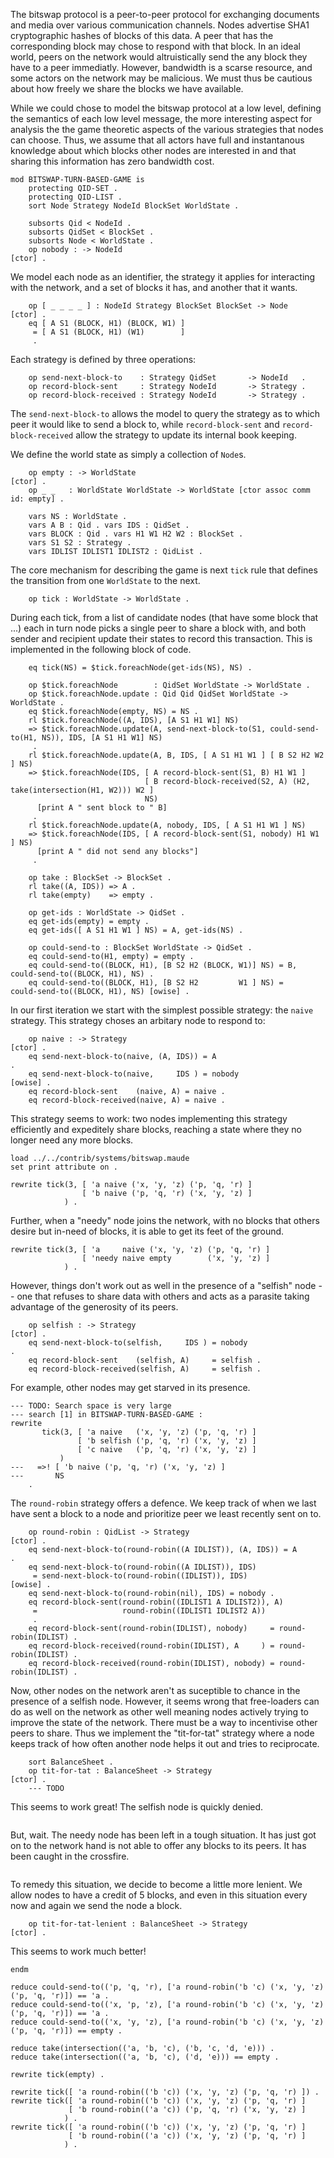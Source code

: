 The bitswap protocol is a peer-to-peer protocol for exchanging documents and media over various
communication channels. Nodes advertise SHA1 cryptographic hashes of blocks of this data. A peer
that has the corresponding block may chose to respond with that block. In an ideal world, peers on
the network would altruistically send the any block they have to a peer immediatly. However,
bandwidth is a scarse resource, and some actors on the network may be malicious. We must thus be
cautious about how freely we share the blocks we have available.

While we could chose to model the bitswap protocol at a low level, defining the semantics
of each low level message, the more interesting aspect for analysis the the game theoretic
aspects of the various strategies that nodes can choose. Thus, we assume that
all actors have full and instantanous knowledge about which blocks other nodes are interested
in and that sharing this information has zero bandwidth cost.

```maude
mod BITSWAP-TURN-BASED-GAME is
    protecting QID-SET .
    protecting QID-LIST .
    sort Node Strategy NodeId BlockSet WorldState .

    subsorts Qid < NodeId .
    subsorts QidSet < BlockSet .
    subsorts Node < WorldState .
    op nobody : -> NodeId                                               [ctor] .
```

We model each node as an identifier, the strategy it applies for interacting with the network,
and a set of blocks it has, and another that it wants.

``` {.maude}
    op [ _ _ _ _ ] : NodeId Strategy BlockSet BlockSet -> Node          [ctor] .
    eq [ A S1 (BLOCK, H1) (BLOCK, W1) ]
     = [ A S1 (BLOCK, H1) (W1)        ]
     .
```

Each strategy is defined by three operations:

``` {.maude}
    op send-next-block-to    : Strategy QidSet       -> NodeId   .
    op record-block-sent     : Strategy NodeId       -> Strategy .
    op record-block-received : Strategy NodeId       -> Strategy .
```

The `send-next-block-to` allows the model to query the strategy as to which peer it would like to
send a block to, while `record-block-sent` and `record-block-received` allow the strategy to update
its internal book keeping.

We define the world state as simply a collection of `Node`s.

``` {.maude}
    op empty : -> WorldState                                            [ctor] .
    op _ _   : WorldState WorldState -> WorldState [ctor assoc comm id: empty] .
```

```maude
    vars NS : WorldState .
    vars A B : Qid . vars IDS : QidSet .
    vars BLOCK : Qid . vars H1 W1 H2 W2 : BlockSet .
    vars S1 S2 : Strategy .
    vars IDLIST IDLIST1 IDLIST2 : QidList .
```

The core mechanism for describing the game is next `tick` rule that defines the transition from
one `WorldState` to the next.

``` {.maude}
    op tick : WorldState -> WorldState .
```

During each tick, from a list of candidate nodes (that have some block that ...) each in turn node
picks a single peer to share a block with, and both sender and recipient update their states to
record this transaction. This is implemented in the following block of code.

``` {.maude}
    eq tick(NS) = $tick.foreachNode(get-ids(NS), NS) .

    op $tick.foreachNode        : QidSet WorldState -> WorldState .
    op $tick.foreachNode.update : Qid Qid QidSet WorldState -> WorldState .
    eq $tick.foreachNode(empty, NS) = NS .
    rl $tick.foreachNode((A, IDS), [A S1 H1 W1] NS)
    => $tick.foreachNode.update(A, send-next-block-to(S1, could-send-to(H1, NS)), IDS, [A S1 H1 W1] NS)
     .
    rl $tick.foreachNode.update(A, B, IDS, [ A S1 H1 W1 ] [ B S2 H2 W2 ] NS)
    => $tick.foreachNode(IDS, [ A record-block-sent(S1, B) H1 W1 ]
                              [ B record-block-received(S2, A) (H2, take(intersection(H1, W2))) W2 ]
                              NS)
      [print A " sent block to " B]
     .
    rl $tick.foreachNode.update(A, nobody, IDS, [ A S1 H1 W1 ] NS)
    => $tick.foreachNode(IDS, [ A record-block-sent(S1, nobody) H1 W1 ] NS)
      [print A " did not send any blocks"]
     .

    op take : BlockSet -> BlockSet .
    rl take((A, IDS)) => A .
    rl take(empty)    => empty .

    op get-ids : WorldState -> QidSet .
    eq get-ids(empty) = empty .
    eq get-ids([ A S1 H1 W1 ] NS) = A, get-ids(NS) .

    op could-send-to : BlockSet WorldState -> QidSet .
    eq could-send-to(H1, empty) = empty .
    eq could-send-to((BLOCK, H1), [B S2 H2 (BLOCK, W1)] NS) = B, could-send-to((BLOCK, H1), NS) .
    eq could-send-to((BLOCK, H1), [B S2 H2         W1 ] NS) =    could-send-to((BLOCK, H1), NS) [owise] .
```

In our first iteration we start with the simplest possible strategy: the `naive`
strategy. This strategy choses an arbitary node to respond to:

``` {.maude}
    op naive : -> Strategy                                              [ctor] .
    eq send-next-block-to(naive, (A, IDS)) = A                                 .
    eq send-next-block-to(naive,     IDS ) = nobody                    [owise] .
    eq record-block-sent    (naive, A) = naive .
    eq record-block-received(naive, A) = naive .
```

This strategy seems to work: two nodes implementing this strategy
efficiently and expeditely share blocks, reaching a state where they no longer
need any more blocks.

```test
load ../../contrib/systems/bitswap.maude
set print attribute on .
```

```test
rewrite tick(3, [ 'a naive ('x, 'y, 'z) ('p, 'q, 'r) ]
                [ 'b naive ('p, 'q, 'r) ('x, 'y, 'z) ]
            ) .
```

Further, when a "needy" node joins the network, with no blocks that others desire
but in-need of blocks, it is able to get its feet of the ground.

```test
rewrite tick(3, [ 'a     naive ('x, 'y, 'z) ('p, 'q, 'r) ]
                [ 'needy naive empty        ('x, 'y, 'z) ]
            ) .
```

However, things don't work out as well in the presence of a "selfish" node --
one that refuses to share data with others and acts as a parasite taking advantage
of the generosity of its peers.

``` {.maude}
    op selfish : -> Strategy                                            [ctor] .
    eq send-next-block-to(selfish,     IDS ) = nobody                          .
    eq record-block-sent    (selfish, A)     = selfish .
    eq record-block-received(selfish, A)     = selfish .
```

For example, other nodes may get starved in its presence.

```test
--- TODO: Search space is very large
--- search [1] in BITSWAP-TURN-BASED-GAME :
rewrite
       tick(3, [ 'a naive   ('x, 'y, 'z) ('p, 'q, 'r) ]
               [ 'b selfish ('p, 'q, 'r) ('x, 'y, 'z) ]
               [ 'c naive   ('p, 'q, 'r) ('x, 'y, 'z) ]
           )
---   =>! [ 'b naive ('p, 'q, 'r) ('x, 'y, 'z) ]
---       NS
    .
```

The `round-robin` strategy offers a defence. We keep track of when we last
have sent a block to a node and prioritize peer we least recently sent on to.

``` {.maude}
    op round-robin : QidList -> Strategy                                [ctor] .
    eq send-next-block-to(round-robin((A IDLIST)), (A, IDS)) = A               .
    eq send-next-block-to(round-robin((A IDLIST)), IDS)
     = send-next-block-to(round-robin((IDLIST)), IDS)                  [owise] .
    eq send-next-block-to(round-robin(nil), IDS) = nobody .
    eq record-block-sent(round-robin((IDLIST1 A IDLIST2)), A)
     =                   round-robin((IDLIST1 IDLIST2 A))
     .
    eq record-block-sent(round-robin(IDLIST), nobody)     = round-robin(IDLIST) .
    eq record-block-received(round-robin(IDLIST), A     ) = round-robin(IDLIST) .
    eq record-block-received(round-robin(IDLIST), nobody) = round-robin(IDLIST) .
```

Now, other nodes on the network aren't as suceptible to chance in the presence of a selfish node.
However, it seems wrong that free-loaders can do as well on the network as other well meaning nodes
actively trying to improve the state of the network. There must be a way to incentivise other peers
to share. Thus we implement the "tit-for-tat" strategy where a node keeps track of
how often another node helps it out and tries to reciprocate.

``` {.maude}
    sort BalanceSheet .
    op tit-for-tat : BalanceSheet -> Strategy                           [ctor] .
    --- TODO
```

This seems to work great! The selfish node is quickly denied.

```test
```

But, wait. The needy node has been left in a tough situation. It has just got on to the network
hand is not able to offer any blocks to its peers. It has been caught in the crossfire.

```test
```

To remedy this situation, we decide to become a little more lenient. We allow nodes to have a credit
of 5 blocks, and even in this situation every now and again we send the node a block.

``` {.maude}
    op tit-for-tat-lenient : BalanceSheet -> Strategy                        [ctor] .
```

This seems to work much better!

```maude
endm
```

```test
reduce could-send-to(('p, 'q, 'r), ['a round-robin('b 'c) ('x, 'y, 'z) ('p, 'q, 'r)]) == 'a .
reduce could-send-to(('x, 'p, 'z), ['a round-robin('b 'c) ('x, 'y, 'z) ('p, 'q, 'r)]) == 'a .
reduce could-send-to(('x, 'y, 'z), ['a round-robin('b 'c) ('x, 'y, 'z) ('p, 'q, 'r)]) == empty .

reduce take(intersection(('a, 'b, 'c), ('b, 'c, 'd, 'e))) .
reduce take(intersection(('a, 'b, 'c), ('d, 'e))) == empty .

rewrite tick(empty) .

rewrite tick([ 'a round-robin(('b 'c)) ('x, 'y, 'z) ('p, 'q, 'r) ]) .
rewrite tick([ 'a round-robin(('b 'c)) ('x, 'y, 'z) ('p, 'q, 'r) ]
             [ 'b round-robin(('a 'c)) ('p, 'q, 'r) ('x, 'y, 'z) ]
            ) .
rewrite tick([ 'a round-robin(('b 'c)) ('x, 'y, 'z) ('p, 'q, 'r) ]
             [ 'b round-robin(('a 'c)) ('x, 'y, 'z) ('p, 'q, 'r) ]
            ) .
```
